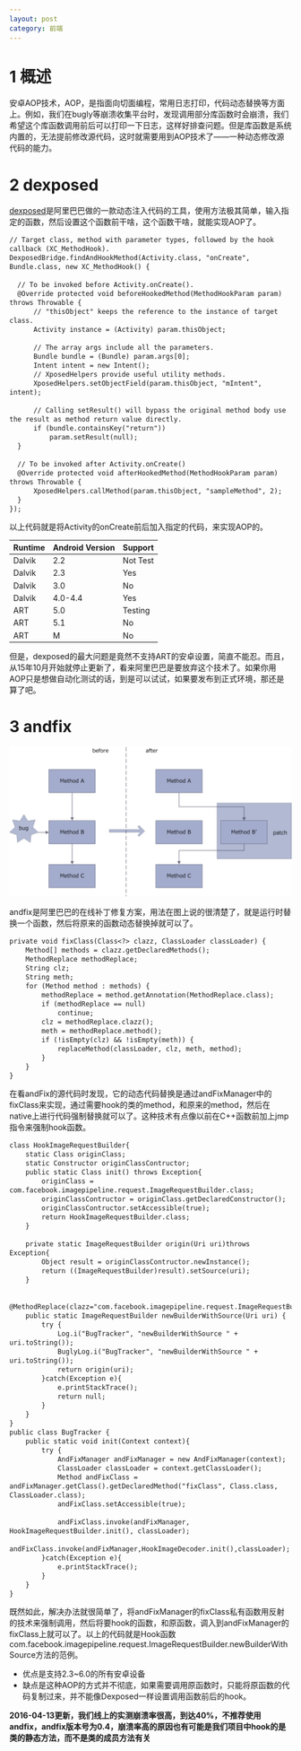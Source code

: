 ```yaml
---
layout: post
category: 前端
---
```


# 1 概述
安卓AOP技术，AOP，是指面向切面编程，常用日志打印，代码动态替换等方面上。例如，我们在bugly等崩溃收集平台时，发现调用部分库函数时会崩溃，我们希望这个库函数调用前后可以打印一下日志，这样好排查问题。但是库函数是系统内置的，无法提前修改源代码，这时就需要用到AOP技术了——一种动态修改源代码的能力。

# 2 dexposed
[dexposed](https://github.com/alibaba/dexposed)是阿里巴巴做的一款动态注入代码的工具，使用方法极其简单，输入指定的函数，然后设置这个函数前干啥，这个函数干啥，就能实现AOP了。

```
// Target class, method with parameter types, followed by the hook callback (XC_MethodHook).
DexposedBridge.findAndHookMethod(Activity.class, "onCreate", Bundle.class, new XC_MethodHook() {

  // To be invoked before Activity.onCreate().
  @Override protected void beforeHookedMethod(MethodHookParam param) throws Throwable {
      // "thisObject" keeps the reference to the instance of target class.
      Activity instance = (Activity) param.thisObject;

      // The array args include all the parameters.
      Bundle bundle = (Bundle) param.args[0];
      Intent intent = new Intent();
      // XposedHelpers provide useful utility methods.
      XposedHelpers.setObjectField(param.thisObject, "mIntent", intent);

      // Calling setResult() will bypass the original method body use the result as method return value directly.
      if (bundle.containsKey("return"))
          param.setResult(null);
  }

  // To be invoked after Activity.onCreate()
  @Override protected void afterHookedMethod(MethodHookParam param) throws Throwable {
      XposedHelpers.callMethod(param.thisObject, "sampleMethod", 2);
  }
});
```

以上代码就是将Activity的onCreate前后加入指定的代码，来实现AOP的。

|Runtime|Android Version|Support|
|:--|:--|:--|
|Dalvik|2.2|Not Test|
|Dalvik|2.3|Yes|
|Dalvik|3.0|No|
|Dalvik|4.0-4.4|Yes|
|ART|5.0|Testing|
|ART|5.1|No|
|ART|M|No|

但是，dexposed的最大问题是竟然不支持ART的安卓设置，简直不能忍。而且，从15年10月开始就停止更新了，看来阿里巴巴是要放弃这个技术了。如果你用AOP只是想做自动化测试的话，到是可以试试，如果要发布到正式环境，那还是算了吧。

# 3 andfix

![](/assets/img/14588998395673.png)

andfix是阿里巴巴的在线补丁修复方案，用法在图上说的很清楚了，就是运行时替换一个函数，然后将原来的函数动态替换掉就可以了。

```
private void fixClass(Class<?> clazz, ClassLoader classLoader) {
	Method[] methods = clazz.getDeclaredMethods();
	MethodReplace methodReplace;
	String clz;
	String meth;
	for (Method method : methods) {
		methodReplace = method.getAnnotation(MethodReplace.class);
		if (methodReplace == null)
			continue;
		clz = methodReplace.clazz();
		meth = methodReplace.method();
		if (!isEmpty(clz) && !isEmpty(meth)) {
			replaceMethod(classLoader, clz, meth, method);
		}
	}
}
```

在看andFix的源代码时发现，它的动态代码替换是通过andFixManager中的fixClass来实现，通过需要hook的类的method，和原来的method，然后在native上进行代码强制替换就可以了。这种技术有点像以前在C++函数前加上jmp指令来强制hook函数。

```
class HookImageRequestBuilder{
    static Class originClass;
    static Constructor originClassContructor;
    public static Class init() throws Exception{
        originClass = com.facebook.imagepipeline.request.ImageRequestBuilder.class;
        originClassContructor = originClass.getDeclaredConstructor();
        originClassContructor.setAccessible(true);
        return HookImageRequestBuilder.class;
    }

    private static ImageRequestBuilder origin(Uri uri)throws Exception{
        Object result = originClassContructor.newInstance();
        return ((ImageRequestBuilder)result).setSource(uri);
    }

    @MethodReplace(clazz="com.facebook.imagepipeline.request.ImageRequestBuilder",method="newBuilderWithSource")
    public static ImageRequestBuilder newBuilderWithSource(Uri uri) {
        try {
            Log.i("BugTracker", "newBuilderWithSource " + uri.toString());
            BuglyLog.i("BugTracker", "newBuilderWithSource " + uri.toString());
            return origin(uri);
        }catch(Exception e){
            e.printStackTrace();
            return null;
        }
    }
}
public class BugTracker {
    public static void init(Context context){
        try {
            AndFixManager andFixManager = new AndFixManager(context);
            ClassLoader classLoader = context.getClassLoader();
            Method andFixClass = andFixManager.getClass().getDeclaredMethod("fixClass", Class.class, ClassLoader.class);
            andFixClass.setAccessible(true);

            andFixClass.invoke(andFixManager, HookImageRequestBuilder.init(), classLoader);
            andFixClass.invoke(andFixManager,HookImageDecoder.init(),classLoader);
        }catch(Exception e){
            e.printStackTrace();
        }
    }
}
```

既然如此，解决办法就很简单了，将andFixManager的fixClass私有函数用反射的技术来强制调用，然后将要hook的函数，和原函数，调入到andFixManager的fixClass上就可以了。以上的代码就是Hook函数com.facebook.imagepipeline.request.ImageRequestBuilder.newBuilderWithSource方法的范例。

* 优点是支持2.3~6.0的所有安卓设备
* 缺点是这种AOP的方式并不彻底，如果需要调用原函数时，只能将原函数的代码复制过来，并不能像Dexposed一样设置调用函数前后的hook。

**2016-04-13更新，我们线上的实测崩溃率很高，到达40%，不推荐使用andfix，andfix版本号为0.4，崩溃率高的原因也有可能是我们项目中hook的是类的静态方法，而不是类的成员方法有关**

